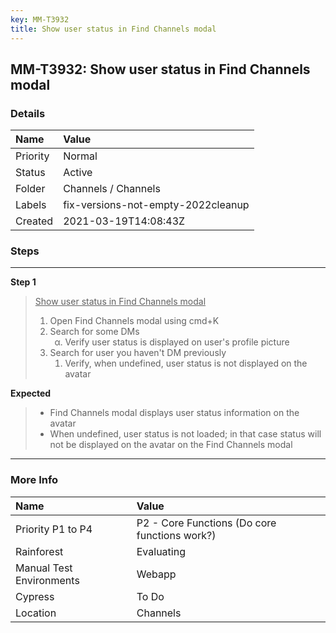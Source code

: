```yaml
---
key: MM-T3932
title: Show user status in Find Channels modal
---
```


## MM-T3932: Show user status in Find Channels modal

### Details

| Name     | Value                              |
| :------- | :--------------------------------- |
| Priority | Normal                             |
| Status   | Active                             |
| Folder   | Channels / Channels                |
| Labels   | fix-versions-not-empty-2022cleanup |
| Created  | 2021-03-19T14:08:43Z               |

### Steps

<hr/>

**Step 1**

> <article><u>Show user status in Find Channels modal</u><ol><li>Open Find Channels modal using cmd+K</li><li>Search for some DMs<ol style="list-style-type:lower-greek"><li>Verify user status is displayed on user's profile picture </li></ol></li><li>Search for user you haven't DM previously<ol><li>Verify, when undefined, user status is not displayed on the avatar</li></ol></li></ol></article>

**Expected**

> <article><ul><li>Find Channels modal displays user status information on the avatar</li><li>When undefined, user status is not loaded; in that case status will not be displayed on the avatar on the Find Channels modal </li></ul></article>

<hr/>

### More Info

| Name                     | Value                                         |
| :----------------------- | :-------------------------------------------- |
| Priority P1 to P4        | P2 - Core Functions (Do core functions work?) |
| Rainforest               | Evaluating                                    |
| Manual Test Environments | Webapp                                        |
| Cypress                  | To Do                                         |
| Location                 | Channels                                      |

